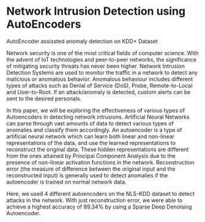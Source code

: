 # Network Intrusion Detection using AutoEncoders
AutoEncoder assissted anomaly detection on KDD+ Dataset

Network security is one of the most critical fields of computer science. With the advent of IoT technologies and peer-to-peer networks, the significance of mitigating security threats has never been higher. Network Intrusion Detection Systems are used to monitor the traffic in a network to detect any malicious or anomalous behavior. Anomalous behaviour includes different types of attacks such as Denial of Service (DoS), Probe, Remote-to-Local and User-to-Root. If an attack/anomaly is detected, custom alerts can be sent to the desired personals.

In this paper, we will be exploring the effectiveness of various types of Autoencoders in detecting network intrusions. Artificial Neural Networks can parse through vast amounts of data to detect various types of anomalies and classify them accordingly. An autoencoder is a type of artificial neural network which can learn both linear and non-linear representations of the data, and use the learned representations to reconstruct the original data. These hidden representations are different from the ones attained by Principal Component Analysis due to the presence of non-linear activation functions in the network. Reconstruction error (the measure of difference between the original input and the reconstructed input) is generally used to detect anomalies if the autoencoder is trained on normal network data.

Here, we used 4 different autoencoders on the NLS-KDD dataset to detect attacks in the network. With just reconstruction error, we were able to achieve a highest accuracy of 89.34% by using a Sparse Deep Denoising Autoencoder.

